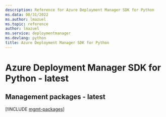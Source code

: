 ```yaml
---
description: Reference for Azure Deployment Manager SDK for Python
ms.data: 08/31/2022
ms.author: lmazuel
ms.topic: reference
author: lmazuel
ms.service: deploymentmanager
ms.devlang: python
title: Azure Deployment Manager SDK for Python
---
```

# Azure Deployment Manager SDK for Python - latest

## Management packages - latest
[!INCLUDE [mgmt-packages](deployment-manager-mgmt-index.md)]